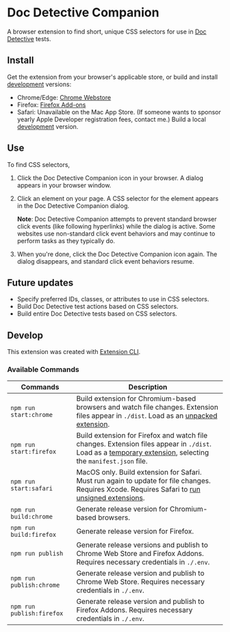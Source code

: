 # Doc Detective Companion

A browser extension to find short, unique CSS selectors for use in [Doc Detective](https://github.com/hawkeyexl/doc-detective) tests.

## Install

Get the extension from your browser's applicable store, or build and install [development](#develop) versions:

*   Chrome/Edge: [Chrome Webstore](https://chrome.google.com/webstore/detail/doc-detective-companion/dfpbndchffmilddiaccdcpoejljlaghm)
*   Firefox: [Firefox Add-ons](https://addons.mozilla.org/en-US/firefox/addon/doc-detective-companion)
*   Safari: Unavailable on the Mac App Store. (If someone wants to sponsor yearly Apple Developer registration fees, contact me.) Build a local [development](#develop) version.

## Use

To find CSS selectors,
1.  Click the Doc Detective Companion icon in your browser. A dialog appears in your browser window.
1.  Click an element on your page. A CSS selector for the element appears in the Doc Detective Companion dialog.

    **Note**: Doc Detective Companion attempts to prevent standard browser click events (like following hyperlinks) while the dialog is active. Some websites use non-standard click event behaviors and may continue to perform tasks as they typically do.

1.  When you're done, click the Doc Detective Companion icon again. The dialog disappears, and standard click event behaviors resume.

## Future updates

*   Specify preferred IDs, classes, or attributes to use in CSS selectors.
*   Build Doc Detective test actions based on CSS selectors.
*   Build entire Doc Detective tests based on CSS selectors.

## Develop

This extension was created with [Extension CLI](https://oss.mobilefirst.me/extension-cli/).

### Available Commands

| Commands | Description |
| --- | --- |
| `npm run start:chrome` | Build extension for Chromium-based browsers and watch file changes. Extension files appear in `./dist`. Load as an [unpacked extension](https://developer.chrome.com/docs/extensions/mv3/getstarted/development-basics/#load-unpacked). |
| `npm run start:firefox` | Build extension for Firefox and watch file changes. Extension files appear in `./dist`. Load as a [temporary extension](https://extensionworkshop.com/documentation/develop/temporary-installation-in-firefox/), selecting the `manifest.json` file. |
| `npm run start:safari` | MacOS only. Build extension for Safari. Must run again to update for file changes. Requires Xcode. Requires Safari to [run unsigned extensions](https://developer.apple.com/documentation/safariservices/safari_web_extensions/running_your_safari_web_extension#3744467). |
| `npm run build:chrome` | Generate release version for Chromium-based browsers. |
| `npm run build:firefox` | Generate release version for Firefox. |
| `npm run publish` | Generate release versions and publish to Chrome Web Store and Firefox Addons. Requires necessary credentials in `./.env`.|
| `npm run publish:chrome` | Generate release version and publish to Chrome Web Store. Requires necessary credentials in `./.env`.|
| `npm run publish:firefox` | Generate release version and publish to Firefox Addons. Requires necessary credentials in `./.env`.|